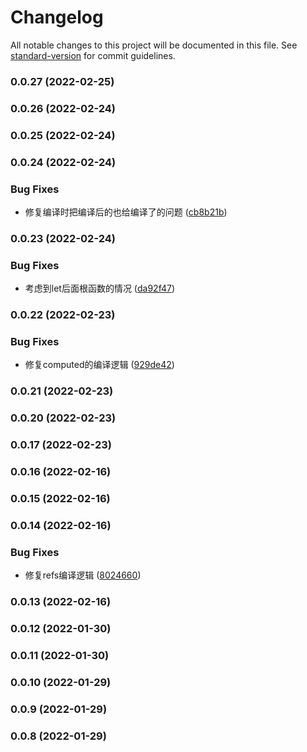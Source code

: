 # Changelog

All notable changes to this project will be documented in this file. See [standard-version](https://github.com/conventional-changelog/standard-version) for commit guidelines.

### 0.0.27 (2022-02-25)

### 0.0.26 (2022-02-24)

### 0.0.25 (2022-02-24)

### 0.0.24 (2022-02-24)


### Bug Fixes

* 修复编译时把编译后的也给编译了的问题 ([cb8b21b](https://github.com/tencent-cdc/sfcjs/commit/cb8b21bf6ddddc87d2eb5bfbb2073b1cfe6038e1))

### 0.0.23 (2022-02-24)


### Bug Fixes

* 考虑到let后面根函数的情况 ([da92f47](https://github.com/tencent-cdc/sfcjs/commit/da92f47b2e7fa570f3d0aaa620bc3aa3cb467f70))

### 0.0.22 (2022-02-23)


### Bug Fixes

* 修复computed的编译逻辑 ([929de42](https://github.com/tencent-cdc/sfcjs/commit/929de42202d923c302520fc4e8079ac84a7b9bad))

### 0.0.21 (2022-02-23)

### 0.0.20 (2022-02-23)

### 0.0.17 (2022-02-23)

### 0.0.16 (2022-02-16)

### 0.0.15 (2022-02-16)

### 0.0.14 (2022-02-16)


### Bug Fixes

* 修复refs编译逻辑 ([8024660](https://github.com/tencent-cdc/sfcjs/commit/80246607542de270f2d665741ec991424f3a9230))

### 0.0.13 (2022-02-16)

### 0.0.12 (2022-01-30)

### 0.0.11 (2022-01-30)

### 0.0.10 (2022-01-29)

### 0.0.9 (2022-01-29)

### 0.0.8 (2022-01-29)
